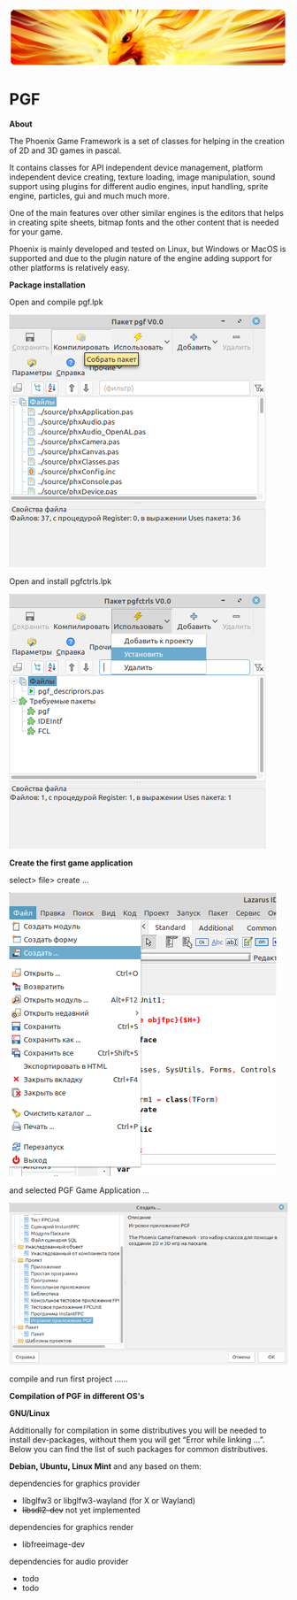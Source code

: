 ![](Phoenix_banner.png) 
# PGF
**About**

The Phoenix Game Framework is a set of classes for helping in the creation of 2D and 3D games in pascal.

It contains classes for API independent device management, platform independent device creating, texture loading, image manipulation, sound support using plugins for different audio engines, input handling, sprite engine, particles, gui and much much more.

One of the main features over other similar engines is the editors that helps in creating spite sheets, bitmap fonts and the other content that is needed for your game.

Phoenix is mainly developed and tested on Linux, but Windows or MacOS is supported and due to the plugin nature of the engine adding support for other platforms is relatively easy.

**Package installation**

Open and compile pgf.lpk

![](pictures/pkg_0.png) 

Open and install pgfctrls.lpk

![](pictures/pgk_1.png) 


**Сreate the first game application**

select> file> create ...

![](pictures/pkg2.png)  

and selected PGF Game Application ...

![](pictures/pkg3.png) 

compile and run first project ......



**Compilation of PGF in different OS's**

**GNU/Linux**

Additionally for compilation in some distributives you will be needed to install dev-packages, without them you will get “Error while linking …”. Below you can find the list of such packages for common distributives. 

**Debian, Ubuntu, Linux Mint** and any based on them: 

dependencies for graphics provider 

- libglfw3 or libglfw3-wayland (for X or Wayland)
- ~~libsdl2-dev~~ not yet implemented

dependencies for graphics render

- libfreeimage-dev 

dependencies for audio provider

- todo 
- todo

 